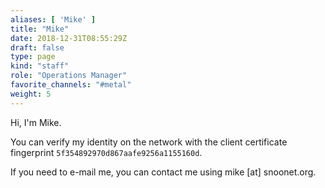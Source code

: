 ```yaml
---
aliases: [ 'Mike' ]
title: "Mike"
date: 2018-12-31T08:55:29Z
draft: false
type: page
kind: "staff"
role: "Operations Manager"
favorite_channels: "#metal"
weight: 5
---
```


Hi, I'm Mike.

You can verify my identity on the network with the client certificate
fingerprint `5f354892970d867aafe9256a1155160d`.

If you need to e-mail me, you can contact me using mike [at] snoonet.org.
